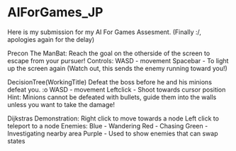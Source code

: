 # AIForGames_JP
Here is my submission for my AI For Games Assesment. (Finally :/, apologies again for the delay)

Precon The ManBat:
Reach the goal on the otherside of the screen to escape from your pursuer!
Controls:
WASD - movement
Spacebar - To light up the screen again (Watch out, this sends the enemy running toward you!)


DecisionTree(WorkingTitle)
Defeat the boss before he and his minions defeat you. :o
WASD - movement
Leftclick - Shoot towards cursor position
Hint: Minions cannot be defeated with bullets, guide them into the walls unless
you want to take the damage!

Dijkstras Demonstration:
Right click to move towards a node
Left click to teleport to a node
Enemies:
Blue - Wandering 
Red - Chasing
Green - Investigating nearby area
Purple - Used to show enemies that can swap states